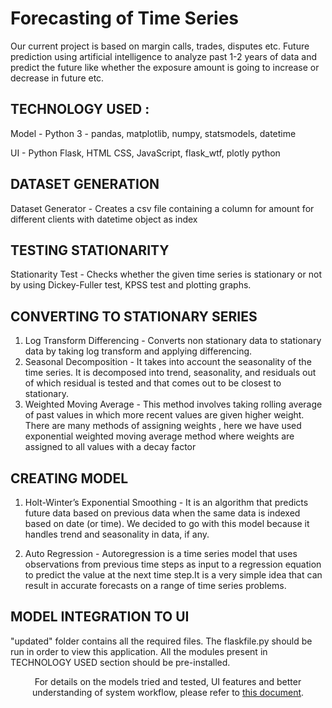 # Forecasting of Time Series
Our current project is based on margin calls, trades, disputes etc. Future prediction using artificial intelligence to analyze past 1-2 years of data and predict the future like whether the exposure amount is going to increase or decrease in future etc.

## TECHNOLOGY USED :

Model - Python 3 - pandas, matplotlib, numpy, statsmodels, datetime

UI - Python Flask, HTML CSS, JavaScript, flask_wtf, plotly python

## DATASET GENERATION

 Dataset Generator - Creates a csv file containing a column for amount for different clients with datetime object as index

## TESTING STATIONARITY

 Stationarity Test - Checks whether the given time series is stationary or not by using Dickey-Fuller test, KPSS test and plotting graphs.

## CONVERTING TO STATIONARY SERIES
1) Log Transform Differencing - Converts non stationary data to stationary data by taking log transform and applying differencing.
2) Seasonal Decomposition - It takes into account the seasonality of the time series. It is decomposed into trend, seasonality, and residuals out of which residual is tested and that comes out to be closest to stationary.
3) Weighted Moving Average - This method involves taking rolling average of past values in which more recent values are given higher weight. There are many methods of assigning weights , here we have used exponential weighted moving average method where weights are assigned to all values with a decay factor

## CREATING MODEL
1) Holt-Winter’s Exponential Smoothing - It is an algorithm that predicts future data based on previous data when the same data is indexed based on date (or time). We decided to go with this model because it handles trend and seasonality in data, if any.

2) Auto Regression - Autoregression is a time series model that uses observations from previous time steps as input to a regression equation to predict the value at the next time step.It is a very simple idea that can result in accurate forecasts on a range of time series problems.

## MODEL INTEGRATION TO UI

"updated" folder contains all the required files. The flaskfile.py should be run in order to view this application.
All the modules present in TECHNOLOGY USED section should be pre-installed.

<p align="center">
  For details on the models tried and tested, UI features and better understanding of system workflow, please refer to <a href="https://docs.google.com/document/d/1zDoQaWnT0mUfGLrbunjLIUqtAPevApgmvw2dFgixFj8/edit#heading=h.z6ne0og04bp5">this document</a>.
</p>
